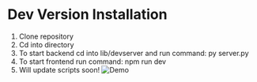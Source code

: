 # Dev Version Installation

1. Clone repository
2. Cd into directory
3. To start backend cd into lib/devserver and run command: py server.py
4. To start frontend run command: npm run dev
5. Will update scripts soon!
   ![Demo](https://user-images.githubusercontent.com/12753095/47191363-d61f9200-d314-11e8-834b-016a6a5de125.gif)
